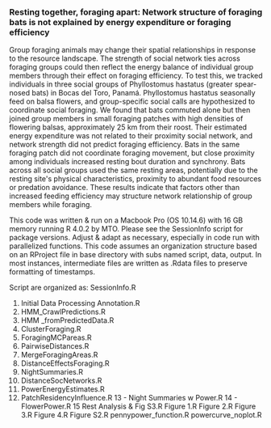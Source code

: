 ### Resting together, foraging apart: Network structure of foraging bats is not explained by energy expenditure or foraging efficiency


Group foraging animals may change their spatial relationships in response to the resource landscape. The strength of social network ties across foraging groups could then reflect the energy balance of individual group members through their effect on foraging efficiency. To test this, we tracked individuals in three social groups of Phyllostomus hastatus (greater spear-nosed bats) in Bocas del Toro, Panamá. Phyllostomus hastatus seasonally feed on balsa flowers, and group-specific social calls are hypothesized to coordinate social foraging. We found that bats commuted alone but then joined group members in small foraging patches with high densities of flowering balsas, approximately 25 km from their roost. Their estimated energy expenditure was not related to their proximity social network, and network strength did not predict foraging efficiency. Bats in the same foraging patch did not coordinate foraging movement, but close proximity among individuals increased resting bout duration and synchrony. Bats across all social groups used the same resting areas, potentially due to the resting site's physical characteristics, proximity to abundant food resources or predation avoidance. These results indicate that factors other than increased feeding efficiency may structure network relationship of group members while foraging. 


This code was written & run on a Macbook Pro (OS 10.14.6) with 16 GB memory running R 4.0.2 by MTO. Please see the SessionInfo script for package versions. Adjust & adapt as necessary, especially in code run with parallelized functions. This code assumes an organization structure based on an RProject file in base directory with subs named script, data, output. In most instances, intermediate files are written as .Rdata files to preserve formatting of timestamps.

Script are organized as:
SessionInfo.R
1. Initial Data Processing Annotation.R
2. HMM_CrawlPredictions.R
3. HMM _fromPredictedData.R
4. ClusterForaging.R
5. ForagingMCPareas.R
6. PairwiseDistances.R
7. MergeForagingAreas.R
8. DistanceEffectsForaging.R
9. NightSummaries.R
10. DistanceSocNetworks.R
11. PowerEnergyEstimates.R
12. PatchResidencyInfluence.R
13 - Night Summaries w Power.R
14 - FlowerPower.R
15 Rest Analysis & Fig S3.R
Figure 1.R
Figure 2.R
Figure 3.R
Figure 4.R
Figure S2.R
pennypower_function.R
powercurve_noplot.R